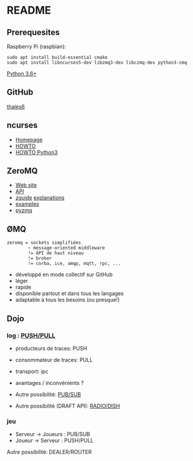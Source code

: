 # README


## Prerequesites

Raspberry Pi (raspbian):
```
sudo apt install build-essential cmake
sudo apt install libncurses5-dev libzmq3-dev libczmq-dev python3-zmq
```

[Python 3.6+](https://www.python.org/downloads/)

## GitHub

[thales6](https://github.com/thales6)

## ncurses

* [Homepage](https://invisible-island.net/ncurses/)
* [HOWTO](http://tldp.org/HOWTO/NCURSES-Programming-HOWTO/)
* [HOWTO Python3](https://docs.python.org/3/howto/curses.html)

## ZeroMQ

* [Web site](http://zeromq.org/)
* [API](http://api.zeromq.org)
* [zguide](http://zguide.zeromq.org/) [explanations](http://zguide.zeromq.org/page:all#Sending-and-Receiving-Messages)
* [examples](https://github.com/booksbyus/zguide)
* [pyzmq](https://learning-0mq-with-pyzmq.readthedocs.io/)


## ØMQ

````
zeromq = sockets simplifiées
        ~ message-oriented middleware
        != API de haut niveau
        != broker
        != corba, ice, amqp, mqtt, rpc, ...
````

* développé en mode collectif sur GitHub
* léger
* rapide
* disponible partout et dans tous les langages
* adaptable à tous les besoins (ou presque!)


## Dojo

### log : [PUSH/PULL](http://api.zeromq.org/4-2:zmq-socket#toc15)

* producteurs de traces: PUSH
* consommateur de traces: PULL
* transport: ipc
* avantages / inconvénients ?

* Autre possibilité: [PUB/SUB](http://api.zeromq.org/4-2:zmq-socket#toc10)
* Autre possibilité (DRAFT API): [RADIO/DISH](http://api.zeromq.org/4-2:zmq-socket#toc6)

### jeu

* Serveur -> Joueurs : PUB/SUB
* Joueur -> Serveur : PUSH/PULL

Autre possibilité: DEALER/ROUTER
